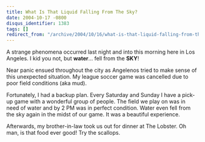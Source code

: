 ```yaml
---
title: What Is That Liquid Falling From The Sky?
date: 2004-10-17 -0800
disqus_identifier: 1383
tags: []
redirect_from: "/archive/2004/10/16/what-is-that-liquid-falling-from-the-sky.aspx/"
---
```


A strange phenomena occurred last night and into this morning here in
Los Angeles. I kid you not, but **water**... fell from the **SKY**!

Near panic ensued throughout the city as Angelenos tried to make sense
of this unexpected situation. My league soccer game was cancelled due to
poor field conditions (aka mud).

Fortunately, I had a backup plan. Every Saturday and Sunday I have a
pick-up game with a wonderful group of people. The field we play on was
in need of water and by 2 PM was in perfect condition. Water even fell
from the sky again in the midst of our game. It was a beautiful
experience.

Afterwards, my brother-in-law took us out for dinner at The Lobster. Oh
man, is that food ever good! Try the scallops.

